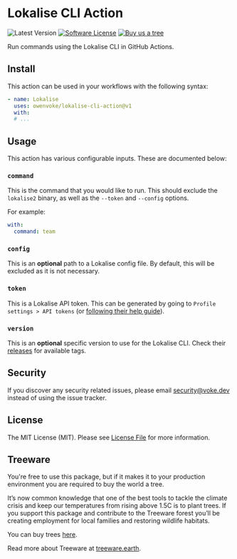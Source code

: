 # Lokalise CLI Action

![Latest Version][ico-version]
[![Software License][ico-license]](LICENSE.md)
[![Buy us a tree][ico-treeware-gifting]][link-treeware-gifting]

Run commands using the Lokalise CLI in GitHub Actions.

## Install

This action can be used in your workflows with the following syntax:

```yaml
- name: Lokalise
  uses: owenvoke/lokalise-cli-action@v1
  with:
  # ...
```

## Usage

This action has various configurable inputs. These are documented below:

### `command`

This is the command that you would like to run. This should exclude the `lokalise2` binary, as well as the `--token`
and `--config` options.

For example:

```yml
with:
  command: team
```

### `config`

This is an **optional** path to a Lokalise config file. By default, this will be excluded as it is not necessary.

### `token`

This is a Lokalise API token. This can be generated by going to `Profile settings > API tokens`
(or [following their help guide](https://docs.lokalise.com/en/articles/1929556)).

### `version`

This is an **optional** specific version to use for the Lokalise CLI. Check
their [releases](https://github.com/lokalise/lokalise-cli-2-go/releases) for available tags.

## Security

If you discover any security related issues, please email security@voke.dev instead of using the issue tracker.

## License

The MIT License (MIT). Please see [License File](LICENSE.md) for more information.

## Treeware

You're free to use this package, but if it makes it to your production environment you are required to buy the world a
tree.

It’s now common knowledge that one of the best tools to tackle the climate crisis and keep our temperatures from rising
above 1.5C is to plant trees. If you support this package and contribute to the Treeware forest you’ll be creating
employment for local families and restoring wildlife habitats.

You can buy trees [here][link-treeware-gifting].

Read more about Treeware at [treeware.earth][link-treeware].

[ico-version]: https://img.shields.io/github/v/tag/owenvoke/lokalise-cli-action?sort=semver&style=flat-square
[ico-license]: https://img.shields.io/badge/license-MIT-brightgreen.svg?style=flat-square
[ico-treeware-gifting]: https://img.shields.io/badge/Treeware-%F0%9F%8C%B3-lightgreen?style=flat-square

[link-treeware]: https://treeware.earth
[link-treeware-gifting]: https://ecologi.com/owenvoke?gift-trees
